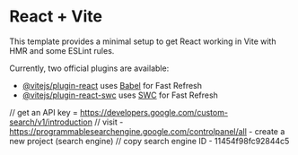 # React + Vite

This template provides a minimal setup to get React working in Vite with HMR and some ESLint rules.

Currently, two official plugins are available:

- [@vitejs/plugin-react](https://github.com/vitejs/vite-plugin-react/blob/main/packages/plugin-react/README.md) uses [Babel](https://babeljs.io/) for Fast Refresh
- [@vitejs/plugin-react-swc](https://github.com/vitejs/vite-plugin-react-swc) uses [SWC](https://swc.rs/) for Fast Refresh

// get an API key = https://developers.google.com/custom-search/v1/introduction
// visit - https://programmablesearchengine.google.com/controlpanel/all - create a new project (search engine)
// copy search engine ID - 11454f98fc92844c5
